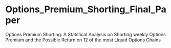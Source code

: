 # Options_Premium_Shorting_Final_Paper
Options Premium Shorting: A Statstical Analysis on Shorting weekly Options Premium and the Possible Return on 12 of the most Liquid Options Chains 
